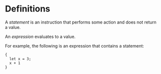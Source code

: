 # Definitions

A _statement_ is an instruction that performs some action and does not return a
value.

An _expression_ evaluates to a value.

For example, the following is an expression that contains a statement:

```rust,ignore
{
  let x = 3;
  x + 1
}
```
